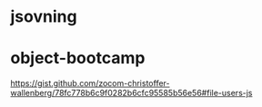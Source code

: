 # jsovning
# object-bootcamp
https://gist.github.com/zocom-christoffer-wallenberg/78fc778b6c9f0282b6cfc95585b56e56#file-users-js

